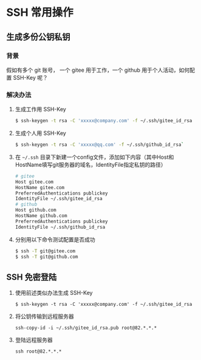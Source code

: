 # SSH 常用操作

## 生成多份公钥私钥

### 背景
假如有多个 git 账号， 一个 gitee 用于工作，一个 github 用于个人活动，如何配置 SSH-Key 呢？

### 解决办法

1. 生成工作用 SSH-Key
    ```bash
    $ ssh-keygen -t rsa -C 'xxxxx@company.com' -f ~/.ssh/gitee_id_rsa
    ```
2. 生成个人用 SSH-Key
    ```bash
    $ ssh-keygen -t rsa -C 'xxxxx@qq.com' -f ~/.ssh/github_id_rsa`
    ```
3. 在 `~/.ssh` 目录下新建一个config文件，添加如下内容（其中Host和HostName填写git服务器的域名，IdentityFile指定私钥的路径）
    ```bash
    # gitee
    Host gitee.com
    HostName gitee.com
    PreferredAuthentications publickey
    IdentityFile ~/.ssh/gitee_id_rsa
    # github
    Host github.com
    HostName github.com
    PreferredAuthentications publickey
    IdentityFile ~/.ssh/github_id_rsa
    ```
4. 分别用以下命令测试配置是否成功
    ```bash
    $ ssh -T git@gitee.com
    $ ssh -T git@github.com
    ```

## SSH 免密登陆

1. 使用前述类似办法生成 SSH-Key
    ```
    $ ssh-keygen -t rsa -C 'xxxxx@company.com' -f ~/.ssh/gitee_id_rsa
    ```
2. 将公钥传输到远程服务器
    ```
    ssh-copy-id -i ~/.ssh/gitee_id_rsa.pub root@82.*.*.*
    ```
3. 登陆远程服务器
    ```
    ssh root@82.*.*.*
    ```

